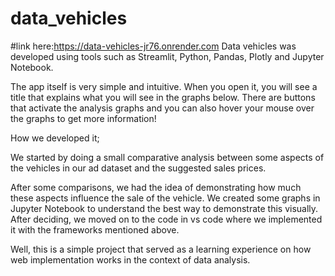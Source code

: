 # data_vehicles
#link here:https://data-vehicles-jr76.onrender.com
Data vehicles was developed using tools such as Streamlit, Python, Pandas, Plotly and Jupyter Notebook.

The app itself is very simple and intuitive. When you open it, you will see a title that explains what you will see in the graphs below. There are buttons that activate the analysis graphs and you can also hover your mouse over the graphs to get more information!

How we developed it;

We started by doing a small comparative analysis between some aspects of the vehicles in our ad dataset and the suggested sales prices.

After some comparisons, we had the idea of ​​demonstrating how much these aspects influence the sale of the vehicle. We created some graphs in Jupyter Notebook to understand the best way to demonstrate this visually. After deciding, we moved on to the code in vs code where we implemented it with the frameworks mentioned above.

Well, this is a simple project that served as a learning experience on how web implementation works in the context of data analysis.
